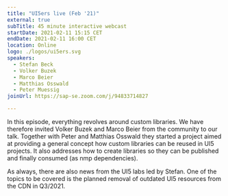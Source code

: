 ```yaml
---
title: "UI5ers live (Feb '21)"
external: true
subTitle: 45 minute interactive webcast
startDate: 2021-02-11 15:15 CET
endDate: 2021-02-11 16:00 CET
location: Online
logo: ./logos/ui5ers.svg
speakers:
  - Stefan Beck
  - Volker Buzek
  - Marco Beier
  - Matthias Osswald
  - Peter Muessig
joinUrl: https://sap-se.zoom.com/j/94833714827

---
```


In this episode, everything revolves around custom libraries. We have therefore invited Volker Buzek and Marco Beier from the community to our talk. Together with Peter and Matthias Osswald they started a project aimed at providing a general concept how custom libraries can be reused in UI5 projects. It also addresses how to create libraries so they can be published and finally consumed (as nmp dependencies).

As always, there are also news from the UI5 labs led by Stefan. One of the topics to be covered is the planned removal of outdated UI5 resources from the CDN in Q3/2021.
